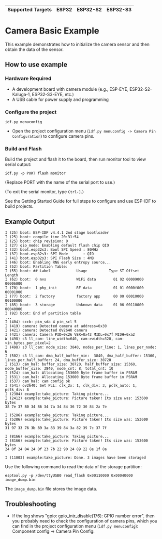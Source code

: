 | Supported Targets | ESP32 | ESP32-S2 | ESP32-S3 |
| ----------------- | ----- | -------- | -------- |

# Camera Basic Example

This example demonstrates how to initialize the camera sensor and then obtain the data of the sensor.

## How to use example

### Hardware Required

* A development board with camera module (e.g., ESP-EYE, ESP32-S2-Kaluga-1, ESP32-S3-EYE, etc.)
* A USB cable for power supply and programming

### Configure the project

```
idf.py menuconfig
```
* Open the project configuration menu (`idf.py menuconfig -> Camera Pin Configuration`) to configure camera pins.

### Build and Flash

Build the project and flash it to the board, then run monitor tool to view serial output:

```
idf.py -p PORT flash monitor
```

(Replace PORT with the name of the serial port to use.)

(To exit the serial monitor, type ``Ctrl-]``.)

See the Getting Started Guide for full steps to configure and use ESP-IDF to build projects.


## Example Output
```
I (25) boot: ESP-IDF v4.4.1 2nd stage bootloader
I (25) boot: compile time 20:31:54
I (25) boot: chip revision: 0
I (27) qio_mode: Enabling default flash chip QIO
I (32) boot.esp32s3: Boot SPI Speed : 80MHz
I (37) boot.esp32s3: SPI Mode       : QIO
I (41) boot.esp32s3: SPI Flash Size : 4MB
I (46) boot: Enabling RNG early entropy source...
I (52) boot: Partition Table:
I (55) boot: ## Label            Usage          Type ST Offset   Length
I (62) boot:  0 nvs              WiFi data        01 02 00009000 00006000
I (70) boot:  1 phy_init         RF data          01 01 0000f000 00001000
I (77) boot:  2 factory          factory app      00 00 00010000 00100000
I (85) boot:  3 storage          Unknown data     01 06 00110000 00040000
I (92) boot: End of partition table
...
I (404) sccb: pin_sda 4 pin_scl 5
I (419) camera: Detected camera at address=0x30
I (421) camera: Detected OV2640 camera
I (421) camera: Camera PID=0x26 VER=0x42 MIDL=0x7f MIDH=0xa2
W (498) s3 ll_cam: line_width=640, cam->width=320, cam->in_bytes_per_pixel=2
I (498) s3 ll_cam: node_size: 3840, nodes_per_line: 1, lines_per_node: 6
I (502) s3 ll_cam: dma_half_buffer_min:  3840, dma_half_buffer: 15360, lines_per_half_buffer: 24, dma_buffer_size: 30720
I (513) cam_hal: buffer_size: 30720, half_buffer_size: 15360, node_buffer_size: 3840, node_cnt: 8, total_cnt: 10
I (524) cam_hal: Allocating 153600 Byte frame buffer in PSRAM
I (531) cam_hal: Allocating 153600 Byte frame buffer in PSRAM
I (537) cam_hal: cam config ok
I (541) ov2640: Set PLL: clk_2x: 1, clk_div: 3, pclk_auto: 1, pclk_div: 8
I (2304) example:take_picture: Taking picture...
I (2412) example:take_picture: Picture taken! Its size was: 153600 bytes
38 7e 37 80 34 86 34 7a 34 84 36 72 30 84 2a 7e 

I (5286) example:take_picture: Taking picture...
I (5286) example:take_picture: Picture taken! Its size was: 153600 bytes
31 97 33 76 3b 89 3a 83 39 84 3a 82 39 7c 37 7f 

I (8166) example:take_picture: Taking picture...
I (8166) example:take_picture: Picture taken! Its size was: 153600 bytes
24 8f 24 84 24 8f 23 7b 22 90 24 89 22 8e 1f 8a 

I (11003) example:take_picture: Done. 3 images have been storaged
```

Use the following command to read the data of the storage partition:
```
esptool.py -p /dev/ttyUSB0 read_flash 0x00110000 0x00040000 image_dump.bin
```
The `image_dump.bin` file stores the image data.

## Troubleshooting

* If the log shows "gpio: gpio_intr_disable(176): GPIO number error", then you probably need to check the configuration of camera pins, which you can find in the project configuration menu (`idf.py menuconfig`): Component config -> Camera Pin Config.
